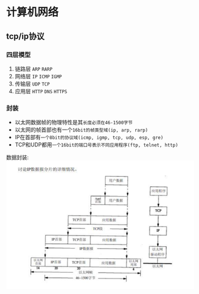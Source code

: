 # 计算机网络

## tcp/ip协议

### **四层模型**
1. 链路层
  `ARP`  `RARP`
1. 网络层
   `IP` `ICMP` `IGMP`
1. 传输层
   `UDP` `TCP`
1. 应用层
   `HTTP` `DNS` `HTTPS`

### **封装**
+ 以太网数据帧的物理特性是其`长度必须在46-1500字节`
+ 以太网的帧首部也有一个`16bit的帧类型域(ip, arp, rarp)`
+ IP在首部有`一个8bit的协议域(icmp, igmp, tcp, udp, esp, gre)`
+ TCP和UDP都用`一个16bit的端口号表示不同应用程序(ftp, telnet, http)`

数据封装: ![list](../../resources/png/computer/dataFrame.png)

